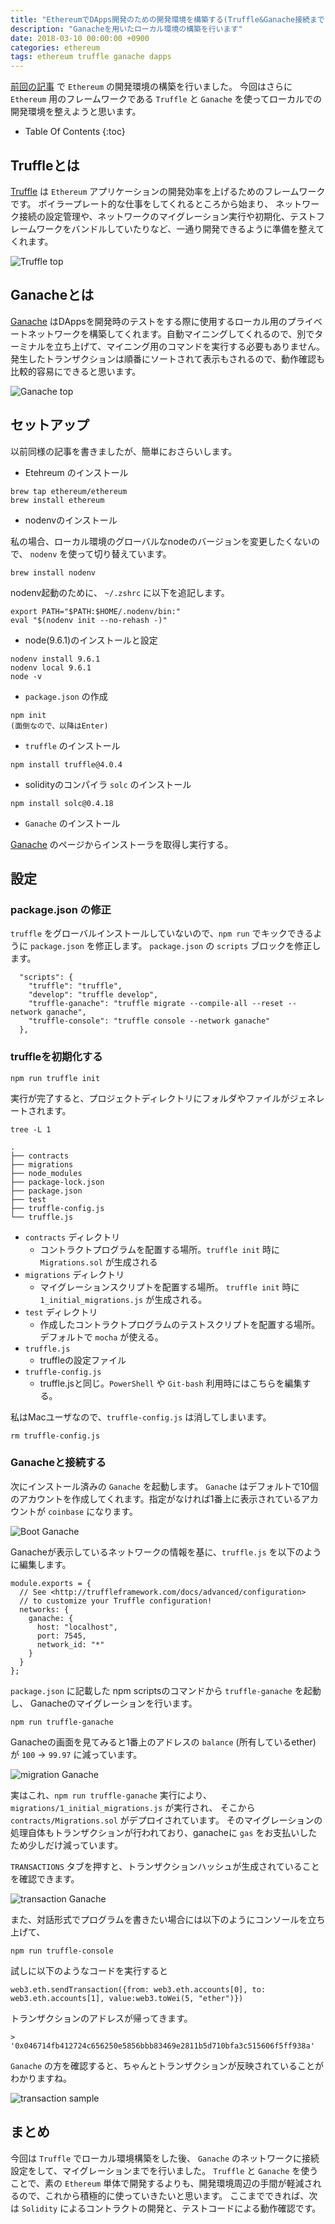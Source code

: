 ```yaml
---
title: "EthereumでDApps開発のための開発環境を構築する(Truffle&Ganache接続まで)"
description: "Ganacheを用いたローカル環境の構築を行います"
date: 2018-03-10 00:00:00 +0900
categories: ethereum
tags: ethereum truffle ganache dapps 
---
```


[前回の記事](/ethereum/ethereum-development-environment/) で `Ethereum` の開発環境の構築を行いました。
今回はさらに `Ethereum` 用のフレームワークである `Truffle` と `Ganache` を使ってローカルでの開発環境を整えようと思います。

* Table Of Contents
{:toc}

## Truffleとは
[Truffle](http://truffleframework.com/) は `Ethereum` アプリケーションの開発効率を上げるためのフレームワークです。
ボイラープレート的な仕事をしてくれるところから始まり、 ネットワーク接続の設定管理や、ネットワークのマイグレーション実行や初期化、テストフレームワークをバンドルしていたりなど、一通り開発できるように準備を整えてくれます。

![Truffle top]({{site.baseurl}}/assets/images/20180310/truffle.png)

## Ganacheとは

[Ganache](http://truffleframework.com/ganache/) はDAppsを開発時のテストをする際に使用するローカル用のプライベートネットワークを構築してくれます。自動マイニングしてくれるので、別でターミナルを立ち上げて、マイニング用のコマンドを実行する必要もありません。発生したトランザクションは順番にソートされて表示もされるので、動作確認も比較的容易にできると思います。

![Ganache top]({{site.baseurl}}/assets/images/20180310/ganache.png)

## セットアップ
以前同様の記事を書きましたが、簡単におさらいします。

* Etehreum のインストール

```
brew tap ethereum/ethereum
brew install ethereum
```

* nodenvのインストール

私の場合、ローカル環境のグローバルなnodeのバージョンを変更したくないので、 `nodenv` を使って切り替えています。

```
brew install nodenv
```

nodenv起動のために、 `~/.zshrc` に以下を追記します。

```
export PATH="$PATH:$HOME/.nodenv/bin:"
eval "$(nodenv init --no-rehash -)"
```

* node(9.6.1)のインストールと設定

```
nodenv install 9.6.1
nodenv local 9.6.1
node -v
```

* `package.json` の作成

```
npm init
(面倒なので、以降はEnter)
```

* `truffle` のインストール

```
npm install truffle@4.0.4
```

* solidityのコンパイラ `solc` のインストール

```
npm install solc@0.4.18
```

* `Ganache` のインストール

[Ganache](http://truffleframework.com/ganache/) のページからインストーラを取得し実行する。


## 設定
### package.json の修正
`truffle` をグローバルインストールしていないので、`npm run` でキックできるように `package.json` を修正します。
`package.json` の `scripts` ブロックを修正します。

```
  "scripts": {
    "truffle": "truffle",
    "develop": "truffle develop",
    "truffle-ganache": "truffle migrate --compile-all --reset --network ganache",
    "truffle-console": "truffle console --network ganache"
  },
```

### truffleを初期化する

```
npm run truffle init 
```

実行が完了すると、プロジェクトディレクトリにフォルダやファイルがジェネレートされます。

```
tree -L 1

.
├── contracts
├── migrations
├── node_modules
├── package-lock.json
├── package.json
├── test
├── truffle-config.js
└── truffle.js
```

* `contracts` ディレクトリ
    * コントラクトプログラムを配置する場所。`truffle init` 時に `Migrations.sol` が生成される
* `migrations` ディレクトリ
    * マイグレーションスクリプトを配置する場所。 `truffle init` 時に `1_initial_migrations.js` が生成される。
* `test` ディレクトリ
    * 作成したコントラクトプログラムのテストスクリプトを配置する場所。デフォルトで `mocha` が使える。
* `truffle.js`
    * truffleの設定ファイル
* `truffle-config.js`
    * truffle.jsと同じ。`PowerShell` や `Git-bash` 利用時にはこちらを編集する。


私はMacユーザなので、`truffle-config.js` は消してしまいます。

```
rm truffle-config.js
```

### Ganacheと接続する

次にインストール済みの `Ganache` を起動します。
`Ganache` はデフォルトで10個のアカウントを作成してくれます。指定がなければ1番上に表示されているアカウントが `coinbase` になります。

![Boot Ganache]({{site.baseurl}}/assets/images/20180310/boot_ganache.png)

Ganacheが表示しているネットワークの情報を基に、`truffle.js` を以下のように編集します。

```
module.exports = {
  // See <http://truffleframework.com/docs/advanced/configuration>
  // to customize your Truffle configuration!
  networks: {
    ganache: {
      host: "localhost",
      port: 7545,
      network_id: "*"
    }
  }
};
```

`package.json` に記載した npm scriptsのコマンドから `truffle-ganache` を起動し、
Ganacheのマイグレーションを行います。

```
npm run truffle-ganache
```

Ganacheの画面を見てみると1番上のアドレスの `balance` (所有しているether) が `100` → `99.97` に減っています。

![migration Ganache]({{site.baseurl}}/assets/images/20180310/migration_ganache.png)

実はこれ、`npm run truffle-ganache` 実行により、`migrations/1_initial_migrations.js` が実行され、
そこから `contracts/Migrations.sol` がデプロイされています。
そのマイグレーションの処理自体もトランザクションが行われており、ganacheに `gas` をお支払いしたため少しだけ減っています。

`TRANSACTIONS` タブを押すと、トランザクションハッシュが生成されていることを確認できます。

![transaction Ganache]({{site.baseurl}}/assets/images/20180310/transaction_ganache.png)

また、対話形式でプログラムを書きたい場合には以下のようにコンソールを立ち上げて、

```
npm run truffle-console
```

試しに以下のようなコードを実行すると

```
web3.eth.sendTransaction({from: web3.eth.accounts[0], to: web3.eth.accounts[1], value:web3.toWei(5, "ether")})
```

トランザクションのアドレスが帰ってきます。

```
>  '0x046714fb412724c656250e5856bbb83469e2811b5d710bfa3c515606f5ff938a'
```

`Ganache` の方を確認すると、ちゃんとトランザクションが反映されていることがわかりますね。

![transaction sample]({{site.baseurl}}/assets/images/20180310/transaction_sample.png)

## まとめ

今回は `Truffle` でローカル環境構築をした後、 `Ganache` のネットワークに接続設定をして、マイグレーションまでを行いました。
`Truffle` と `Ganache` を使うことで、素の `Ethereum` 単体で開発するよりも、開発環境周辺の手間が軽減されるので、これから積極的に使っていきたいと思います。
ここまでできれば、次は `Solidity` によるコントラクトの開発と、テストコードによる動作確認です。

